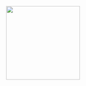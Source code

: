 <a href="https://open.spotify.com/album/1Ezs8SlccViPDEQY55BO50?si=sLSrYcIGQie08V8AB2cgwQ">
  <img src="https://raw.githubusercontent.com/darinjyoung/Data-Science-Projects/refs/heads/main/assets/djkool.png" width="200" height="200">
</a>
